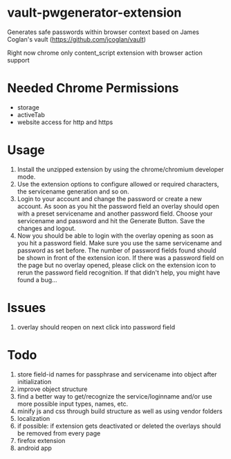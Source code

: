 vault-pwgenerator-extension
===========================

Generates safe passwords within browser context based on James Coglan's vault (https://github.com/jcoglan/vault)

Right now chrome only content_script extension with browser action support

Needed Chrome Permissions
=========================
* storage
* activeTab
* website access for http and https

Usage
=====
1. Install the unzipped extension by using the chrome/chromium developer mode.
2. Use the extension options to configure allowed or required characters, the servicename generation and so on.
3. Login to your account and change the password or create a new account. As soon as you hit the password field an overlay should open with a preset servicename and another password field. Choose your servicename and password and hit the Generate Button. Save the changes and logout. 
4. Now you should be able to login with the overlay opening as soon as you hit a password field. Make sure you use the same servicename and password as set before. The number of password fields found should be shown in front of the extension icon. If there was a password field on the page but no overlay opened, please click on the extension icon to rerun the password field recognition. If that didn't help, you might have found a bug... 


Issues
=======
1. overlay should reopen on next click into password field


Todo
======
1. store field-id names for passphrase and servicename into object after initialization
2. improve object structure
3. find a better way to get/recognize the service/loginname and/or use more possible input types, names, etc.
4. minify js and css through build structure as well as using vendor folders
5. localization
6. if possible: if extension gets deactivated or deleted the overlays should be removed from every page
7. firefox extension
8. android app
